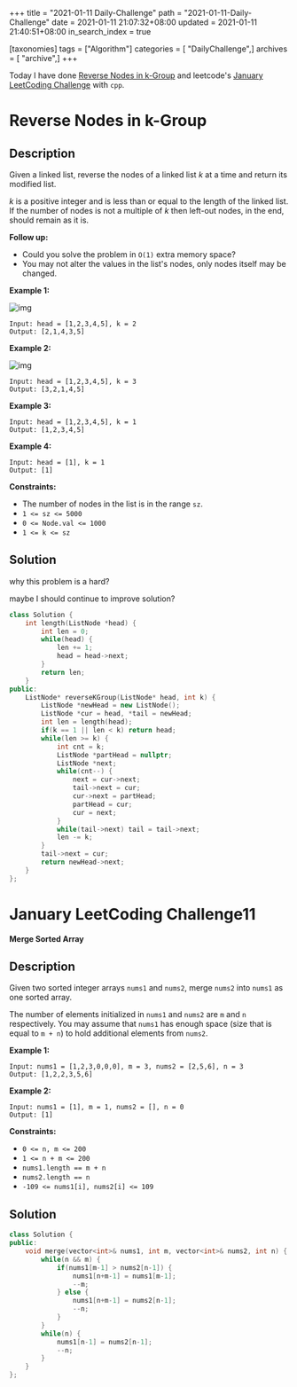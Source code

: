 +++
title = "2021-01-11 Daily-Challenge"
path = "2021-01-11-Daily-Challenge"
date = 2021-01-11 21:07:32+08:00
updated = 2021-01-11 21:40:51+08:00
in_search_index = true

[taxonomies]
tags = ["Algorithm"]
categories = [ "DailyChallenge",]
archives = [ "archive",]
+++

Today I have done [Reverse Nodes in k-Group](https://leetcode.com/problems/reverse-nodes-in-k-group/) and leetcode's [January LeetCoding Challenge](https://leetcode.com/explore/challenge/card/january-leetcoding-challenge-2021/580/week-2-january-8th-january-14th/3600/) with `cpp`.

<!-- more -->

# Reverse Nodes in k-Group

## Description

Given a linked list, reverse the nodes of a linked list *k* at a time and return its modified list.

*k* is a positive integer and is less than or equal to the length of the linked list. If the number of nodes is not a multiple of *k* then left-out nodes, in the end, should remain as it is.

**Follow up:**

- Could you solve the problem in `O(1)` extra memory space?
- You may not alter the values in the list's nodes, only nodes itself may be changed.

 

**Example 1:**

![img](https://assets.leetcode.com/uploads/2020/10/03/reverse_ex1.jpg)

```
Input: head = [1,2,3,4,5], k = 2
Output: [2,1,4,3,5]
```

**Example 2:**

![img](https://assets.leetcode.com/uploads/2020/10/03/reverse_ex2.jpg)

```
Input: head = [1,2,3,4,5], k = 3
Output: [3,2,1,4,5]
```

**Example 3:**

```
Input: head = [1,2,3,4,5], k = 1
Output: [1,2,3,4,5]
```

**Example 4:**

```
Input: head = [1], k = 1
Output: [1]
```

 

**Constraints:**

- The number of nodes in the list is in the range `sz`.
- `1 <= sz <= 5000`
- `0 <= Node.val <= 1000`
- `1 <= k <= sz`

## Solution

why this problem is a hard?

maybe I should continue to improve solution?

``` cpp
class Solution {
    int length(ListNode *head) {
        int len = 0;
        while(head) {
            len += 1;
            head = head->next;
        }
        return len;
    }
public:
    ListNode* reverseKGroup(ListNode* head, int k) {
        ListNode *newHead = new ListNode();
        ListNode *cur = head, *tail = newHead;
        int len = length(head);
        if(k == 1 || len < k) return head;
        while(len >= k) {
            int cnt = k;
            ListNode *partHead = nullptr;
            ListNode *next;
            while(cnt--) {
                next = cur->next;
                tail->next = cur;
                cur->next = partHead;
                partHead = cur;
                cur = next;
            }
            while(tail->next) tail = tail->next;
            len -= k;
        }
        tail->next = cur;
        return newHead->next;
    }
};
```

# January LeetCoding Challenge11

**Merge Sorted Array**

## Description

Given two sorted integer arrays `nums1` and `nums2`, merge `nums2` into `nums1` as one sorted array.

The number of elements initialized in `nums1` and `nums2` are `m` and `n` respectively. You may assume that `nums1` has enough space (size that is equal to `m + n`) to hold additional elements from `nums2`.

 

**Example 1:**

```
Input: nums1 = [1,2,3,0,0,0], m = 3, nums2 = [2,5,6], n = 3
Output: [1,2,2,3,5,6]
```

**Example 2:**

```
Input: nums1 = [1], m = 1, nums2 = [], n = 0
Output: [1]
```

 

**Constraints:**

- `0 <= n, m <= 200`
- `1 <= n + m <= 200`
- `nums1.length == m + n`
- `nums2.length == n`
- `-109 <= nums1[i], nums2[i] <= 109`

## Solution

``` cpp
class Solution {
public:
    void merge(vector<int>& nums1, int m, vector<int>& nums2, int n) {
        while(n && m) {
            if(nums1[m-1] > nums2[n-1]) {
                nums1[n+m-1] = nums1[m-1];
                --m;
            } else {
                nums1[n+m-1] = nums2[n-1];
                --n;
            }
        }
        while(n) {
            nums1[n-1] = nums2[n-1];
            --n;
        }
    }
};
```
